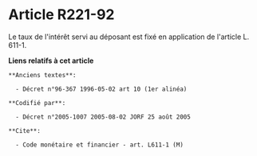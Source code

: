 # Article R221-92

Le taux de l'intérêt servi au déposant est fixé en application de l'article L. 611-1.

**Liens relatifs à cet article**

	**Anciens textes**:

	  - Décret n°96-367 1996-05-02 art 10 (1er alinéa)

	**Codifié par**:

	  - Décret n°2005-1007 2005-08-02 JORF 25 août 2005

	**Cite**:

	  - Code monétaire et financier - art. L611-1 (M)
